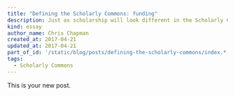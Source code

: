 ```yaml
---
title: "Defining the Scholarly Commons: funding"
description: Just as scholarship will look different in the Scholarly Commons, so will the funding.
kind: essay
author_name: Chris Chapman
created_at: 2017-04-21
updated_at: 2017-04-21
part_of_id: '/static/blog/posts/defining-the-scholarly-commons/index.*'
tags:
  - Scholarly Commons
---
```

This is your new post.
